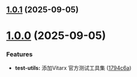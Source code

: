 ## [1.0.1](https://github.com/vitarx-lib/test-utils/compare/v1.0.0...v1.0.1) (2025-09-05)

# [1.0.0](https://github.com/vitarx-lib/test-utils/compare/1794c6a98cfe6dcd55ef57c9820b7a8a0daa43fe...v1.0.0) (2025-09-05)

### Features

* **test-utils:** 添加Vitarx
  官方测试工具集 ([1794c6a](https://github.com/vitarx-lib/test-utils/commit/1794c6a98cfe6dcd55ef57c9820b7a8a0daa43fe))



